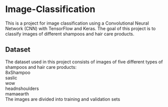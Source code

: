 # Image-Classification
This is a project for image classification using a Convolutional Neural Network (CNN) with TensorFlow and Keras. The goal of this project is to classify images of different shampoos and hair care products.

## Dataset
The dataset used in this project consists of images of five different types of shampoos and hair care products:
<br>8xShampoo
<br>saslic
<br>wow
<br>headnshoulders
<br>mamaearth
<br>The images are divided into training and validation sets
